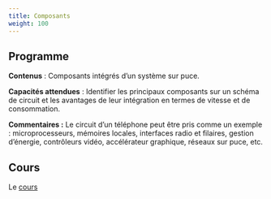 ```yaml
---
title: Composants
weight: 100
---
```




## Programme

**Contenus** : Composants intégrés d’un système sur puce.

**Capacités attendues** : Identifier les principaux composants sur un schéma de
circuit et les avantages de leur intégration en termes de vitesse et de
consommation.

**Commentaires :** Le circuit d’un téléphone peut être pris comme un exemple :
microprocesseurs, mémoires locales, interfaces radio et filaires, gestion
d’énergie, contrôleurs vidéo, accélérateur graphique, réseaux sur puce, etc.

## Cours

Le [cours](cours)
